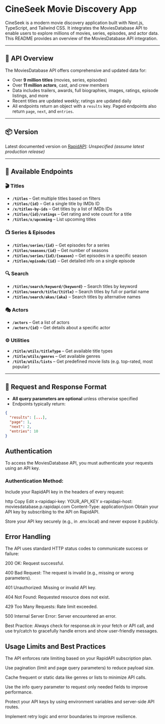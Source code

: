 # CineSeek Movie Discovery App

CineSeek is a modern movie discovery application built with Next.js, TypeScript, and Tailwind CSS. It integrates the MoviesDatabase API to enable users to explore millions of movies, series, episodes, and actor data. This README provides an overview of the MoviesDatabase API integration.

---

## 📌 API Overview

The MoviesDatabase API offers comprehensive and updated data for:

- Over **9 million titles** (movies, series, episodes)
- Over **11 million actors**, cast, and crew members
- Data includes trailers, awards, full biographies, images, ratings, episode listings, and more
- Recent titles are updated weekly; ratings are updated daily
- All endpoints return an object with a `results` key. Paged endpoints also return `page`, `next`, and `entries`.

---

## 📦 Version

Latest documented version on [RapidAPI](https://rapidapi.com/SAdrian/api/moviesdatabase): _Unspecified (assume latest production release)_

---

## 🚀 Available Endpoints

### 🎬 Titles
- **`/titles`** – Get multiple titles based on filters
- **`/titles/{id}`** – Get a single title by IMDb ID
- **`/x/titles-by-ids`** – Get titles by a list of IMDb IDs
- **`/titles/{id}/ratings`** – Get rating and vote count for a title
- **`/titles/x/upcoming`** – List upcoming titles

### 📺 Series & Episodes
- **`/titles/series/{id}`** – Get episodes for a series
- **`/titles/seasons/{id}`** – Get number of seasons
- **`/titles/series/{id}/{season}`** – Get episodes in a specific season
- **`/titles/episode/{id}`** – Get detailed info on a single episode

### 🔍 Search
- **`/titles/search/keyword/{keyword}`** – Search titles by keyword
- **`/titles/search/title/{title}`** – Search titles by full or partial name
- **`/titles/search/akas/{aka}`** – Search titles by alternative names

### 🎭 Actors
- **`/actors`** – Get a list of actors
- **`/actors/{id}`** – Get details about a specific actor

### ⚙️ Utilities
- **`/title/utils/titleType`** – Get available title types
- **`/title/utils/genres`** – Get available genres
- **`/title/utils/lists`** – Get predefined movie lists (e.g. top-rated, most popular)

---

## 📡 Request and Response Format

- **All query parameters are optional** unless otherwise specified
- Endpoints typically return:

```json
{
  "results": [...],
  "page": 1,
  "next": 2,
  "entries": 10
}

```
## Authentication
To access the MoviesDatabase API, you must authenticate your requests using an API key.

### Authentication Method:

Include your RapidAPI key in the headers of every request:

http
Copy
Edit
x-rapidapi-key: YOUR_API_KEY
x-rapidapi-host: moviesdatabase.p.rapidapi.com
Content-Type: application/json
Obtain your API key by subscribing to the API on RapidAPI.

Store your API key securely (e.g., in .env.local) and never expose it publicly.

## Error Handling
The API uses standard HTTP status codes to communicate success or failure:

200 OK: Request successful.

400 Bad Request: The request is invalid (e.g., missing or wrong parameters).

401 Unauthorized: Missing or invalid API key.

404 Not Found: Requested resource does not exist.

429 Too Many Requests: Rate limit exceeded.

500 Internal Server Error: Server encountered an error.

Best Practice: Always check for response.ok in your fetch or API call, and use try/catch to gracefully handle errors and show user-friendly messages.

## Usage Limits and Best Practices
The API enforces rate limiting based on your RapidAPI subscription plan.

Use pagination (limit and page query parameters) to reduce payload size.

Cache frequent or static data like genres or lists to minimize API calls.

Use the info query parameter to request only needed fields to improve performance.

Protect your API keys by using environment variables and server-side API routes.

Implement retry logic and error boundaries to improve resilience.